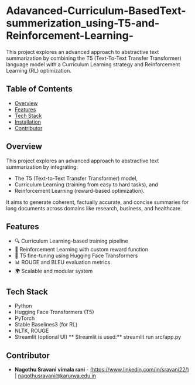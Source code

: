 # Adavanced-Curriculum-BasedText-summerization_using-T5-and-Reinforcement-Learning-
This project explores an advanced approach to abstractive text summarization by combining the T5 (Text-To-Text Transfer Transformer) language model with a Curriculum Learning strategy and Reinforcement Learning (RL) optimization.

## Table of Contents
- [Overview](#overview)
- [Features](#features)
- [Tech Stack](#tech-stack)
- [Installation](#installation)
- [Contributor](#contributor)
  
## Overview
This project explores an advanced approach to abstractive text summarization by integrating:
- The T5 (Text-to-Text Transfer Transformer) model,
- Curriculum Learning (training from easy to hard tasks), and
- Reinforcement Learning (reward-based optimization).

It aims to generate coherent, factually accurate, and concise summaries for long documents across domains like research, business, and healthcare.

## Features
- 🔍 Curriculum Learning-based training pipeline
- 🧠 Reinforcement Learning with custom reward function
- 🤖 T5 fine-tuning using Hugging Face Transformers
- 📊 ROUGE and BLEU evaluation metrics
- 🌍 Scalable and modular system

## Tech Stack
- Python
- Hugging Face Transformers (T5)
- PyTorch
- Stable Baselines3 (for RL)
- NLTK, ROUGE
- Streamlit (optional UI)
**
Streamlit is used:**
streamlit run src/app.py

## Contributor

- **Nagothu Sravani vimala rani** - [(https://www.linkedin.com/in/sravani22/)](#) | [nagothusravani@karunya.edu.in](#)

  
